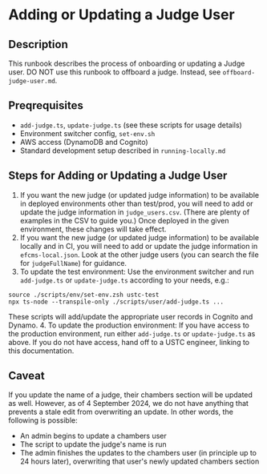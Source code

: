 # Adding or Updating a Judge User

## Description
This runbook describes the process of onboarding or updating a Judge user. DO NOT use this runbook to offboard a judge. Instead, see `offboard-judge-user.md`.

## Preqrequisites
- `add-judge.ts`, `update-judge.ts` (see these scripts for usage details)
- Environment switcher config, `set-env.sh`
- AWS access (DynamoDB and Cognito)
- Standard development setup described in `running-locally.md`

## Steps for Adding or Updating a Judge User
1. If you want the new judge (or updated judge information) to be available in deployed environments other than test/prod, you will need to add or update the judge information in `judge_users.csv`. (There are plenty of examples in the CSV to guide you.) Once deployed in the given environment, these changes will take effect.
2. If you want the new judge (or updated judge information) to be available locally and in CI, you will need to add or update the judge information in `efcms-local.json`. Look at the other judge users (you can search the file for `judgeFullName`) for guidance.
3. To update the test environment: Use the environment switcher and run `add-judge.ts` or `update-judge.ts` according to your needs, e.g.:
```
source ./scripts/env/set-env.zsh ustc-test
npx ts-node --transpile-only ./scripts/user/add-judge.ts ...
```
These scripts will add/update the appropriate user records in Cognito and Dynamo.
4. To update the production environment: If you have access to the production environment, run either `add-judge.ts` or `update-judge.ts` as above. If you do not have access, hand off to a USTC engineer, linking to this documentation.

## Caveat
If you update the name of a judge, their chambers section will be updated as well. However, as of 4 September 2024, we do not have anything that prevents a stale edit from overwriting an update. In other words, the following is possible:
- An admin begins to update a chambers user
- The script to update the judge's name is run
- The admin finishes the updates to the chambers user (in principle up to 24 hours later), overwriting that user's newly updated chambers section

